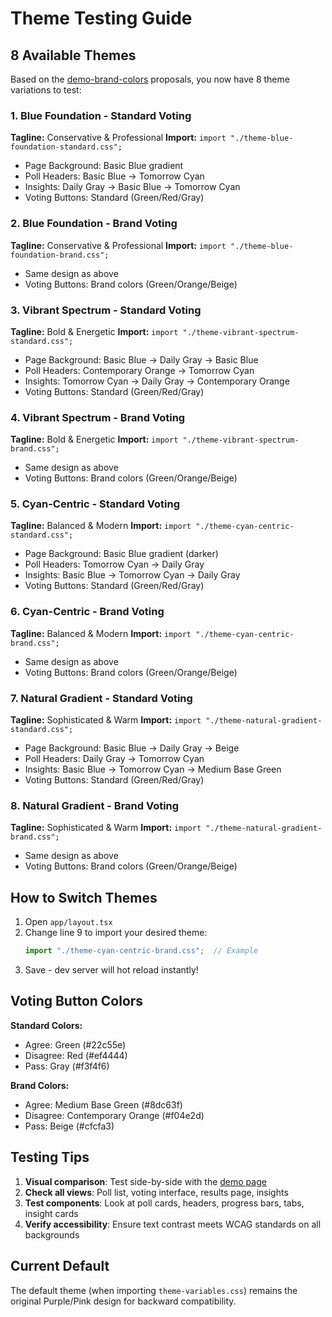 # Theme Testing Guide

## 8 Available Themes

Based on the [demo-brand-colors](../app/demo-brand-colors/page.tsx) proposals, you now have 8 theme variations to test:

### 1. Blue Foundation - Standard Voting
**Tagline:** Conservative & Professional
**Import:** `import "./theme-blue-foundation-standard.css";`
- Page Background: Basic Blue gradient
- Poll Headers: Basic Blue → Tomorrow Cyan
- Insights: Daily Gray → Basic Blue → Tomorrow Cyan
- Voting Buttons: Standard (Green/Red/Gray)

### 2. Blue Foundation - Brand Voting
**Tagline:** Conservative & Professional
**Import:** `import "./theme-blue-foundation-brand.css";`
- Same design as above
- Voting Buttons: Brand colors (Green/Orange/Beige)

### 3. Vibrant Spectrum - Standard Voting
**Tagline:** Bold & Energetic
**Import:** `import "./theme-vibrant-spectrum-standard.css";`
- Page Background: Basic Blue → Daily Gray → Basic Blue
- Poll Headers: Contemporary Orange → Tomorrow Cyan
- Insights: Tomorrow Cyan → Daily Gray → Contemporary Orange
- Voting Buttons: Standard (Green/Red/Gray)

### 4. Vibrant Spectrum - Brand Voting
**Tagline:** Bold & Energetic
**Import:** `import "./theme-vibrant-spectrum-brand.css";`
- Same design as above
- Voting Buttons: Brand colors (Green/Orange/Beige)

### 5. Cyan-Centric - Standard Voting
**Tagline:** Balanced & Modern
**Import:** `import "./theme-cyan-centric-standard.css";`
- Page Background: Basic Blue gradient (darker)
- Poll Headers: Tomorrow Cyan → Daily Gray
- Insights: Basic Blue → Tomorrow Cyan → Daily Gray
- Voting Buttons: Standard (Green/Red/Gray)

### 6. Cyan-Centric - Brand Voting
**Tagline:** Balanced & Modern
**Import:** `import "./theme-cyan-centric-brand.css";`
- Same design as above
- Voting Buttons: Brand colors (Green/Orange/Beige)

### 7. Natural Gradient - Standard Voting
**Tagline:** Sophisticated & Warm
**Import:** `import "./theme-natural-gradient-standard.css";`
- Page Background: Basic Blue → Daily Gray → Beige
- Poll Headers: Daily Gray → Tomorrow Cyan
- Insights: Basic Blue → Tomorrow Cyan → Medium Base Green
- Voting Buttons: Standard (Green/Red/Gray)

### 8. Natural Gradient - Brand Voting
**Tagline:** Sophisticated & Warm
**Import:** `import "./theme-natural-gradient-brand.css";`
- Same design as above
- Voting Buttons: Brand colors (Green/Orange/Beige)

## How to Switch Themes

1. Open `app/layout.tsx`
2. Change line 9 to import your desired theme:
   ```typescript
   import "./theme-cyan-centric-brand.css";  // Example
   ```
3. Save - dev server will hot reload instantly!

## Voting Button Colors

**Standard Colors:**
- Agree: Green (#22c55e)
- Disagree: Red (#ef4444)
- Pass: Gray (#f3f4f6)

**Brand Colors:**
- Agree: Medium Base Green (#8dc63f)
- Disagree: Contemporary Orange (#f04e2d)
- Pass: Beige (#cfcfa3)

## Testing Tips

1. **Visual comparison**: Test side-by-side with the [demo page](http://localhost:3000/demo-brand-colors)
2. **Check all views**: Poll list, voting interface, results page, insights
3. **Test components**: Look at poll cards, headers, progress bars, tabs, insight cards
4. **Verify accessibility**: Ensure text contrast meets WCAG standards on all backgrounds

## Current Default

The default theme (when importing `theme-variables.css`) remains the original Purple/Pink design for backward compatibility.
